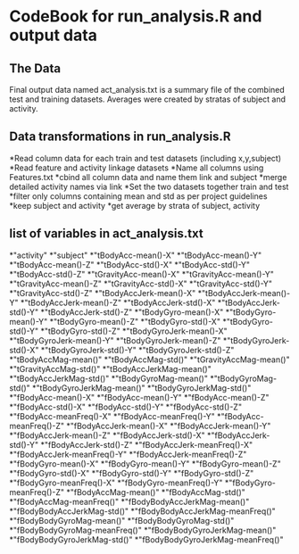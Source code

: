 # CodeBook for run_analysis.R and output data
## The Data

Final output data named act_analysis.txt is a summary file of the combined test and training datasets. Averages were created by stratas of subject and activity.

## Data transformations in run_analysis.R

*Read column data for each train and test datasets (including x,y,subject)
*Read feature and activity linkage datasets
*Name all columns using Features.txt
*cbind all column data and name them link and subject
*merge detailed activity names via link
*Set the two datasets together train and test
*filter only columns containing mean and std as per project guidelines
*keep subject and activity
*get average by strata of subject, activity

## list of variables in act_analysis.txt

*"activity"
*"subject"
*"tBodyAcc-mean()-X"
*"tBodyAcc-mean()-Y"
*"tBodyAcc-mean()-Z"
*"tBodyAcc-std()-X"
*"tBodyAcc-std()-Y"
*"tBodyAcc-std()-Z"
*"tGravityAcc-mean()-X"
*"tGravityAcc-mean()-Y"
*"tGravityAcc-mean()-Z"
*"tGravityAcc-std()-X"
*"tGravityAcc-std()-Y"
*"tGravityAcc-std()-Z"
*"tBodyAccJerk-mean()-X"
*"tBodyAccJerk-mean()-Y"
*"tBodyAccJerk-mean()-Z"
*"tBodyAccJerk-std()-X"
*"tBodyAccJerk-std()-Y"
*"tBodyAccJerk-std()-Z"
*"tBodyGyro-mean()-X"
*"tBodyGyro-mean()-Y"
*"tBodyGyro-mean()-Z"
*"tBodyGyro-std()-X"
*"tBodyGyro-std()-Y"
*"tBodyGyro-std()-Z"
*"tBodyGyroJerk-mean()-X"
*"tBodyGyroJerk-mean()-Y"
*"tBodyGyroJerk-mean()-Z"
*"tBodyGyroJerk-std()-X"
*"tBodyGyroJerk-std()-Y"
*"tBodyGyroJerk-std()-Z"
*"tBodyAccMag-mean()"
*"tBodyAccMag-std()"
*"tGravityAccMag-mean()"
*"tGravityAccMag-std()"
*"tBodyAccJerkMag-mean()"
*"tBodyAccJerkMag-std()"
*"tBodyGyroMag-mean()"
*"tBodyGyroMag-std()"
*"tBodyGyroJerkMag-mean()"
*"tBodyGyroJerkMag-std()"
*"fBodyAcc-mean()-X"
*"fBodyAcc-mean()-Y"
*"fBodyAcc-mean()-Z"
*"fBodyAcc-std()-X"
*"fBodyAcc-std()-Y"
*"fBodyAcc-std()-Z"
*"fBodyAcc-meanFreq()-X"
*"fBodyAcc-meanFreq()-Y"
*"fBodyAcc-meanFreq()-Z"
*"fBodyAccJerk-mean()-X"
*"fBodyAccJerk-mean()-Y"
*"fBodyAccJerk-mean()-Z"
*"fBodyAccJerk-std()-X"
*"fBodyAccJerk-std()-Y"
*"fBodyAccJerk-std()-Z"
*"fBodyAccJerk-meanFreq()-X"
*"fBodyAccJerk-meanFreq()-Y"
*"fBodyAccJerk-meanFreq()-Z"
*"fBodyGyro-mean()-X"
*"fBodyGyro-mean()-Y"
*"fBodyGyro-mean()-Z"
*"fBodyGyro-std()-X"
*"fBodyGyro-std()-Y"
*"fBodyGyro-std()-Z"
*"fBodyGyro-meanFreq()-X"
*"fBodyGyro-meanFreq()-Y"
*"fBodyGyro-meanFreq()-Z"
*"fBodyAccMag-mean()"
*"fBodyAccMag-std()"
*"fBodyAccMag-meanFreq()"
*"fBodyBodyAccJerkMag-mean()"
*"fBodyBodyAccJerkMag-std()"
*"fBodyBodyAccJerkMag-meanFreq()"
*"fBodyBodyGyroMag-mean()"
*"fBodyBodyGyroMag-std()"
*"fBodyBodyGyroMag-meanFreq()"
*"fBodyBodyGyroJerkMag-mean()"
*"fBodyBodyGyroJerkMag-std()"
*"fBodyBodyGyroJerkMag-meanFreq()"


